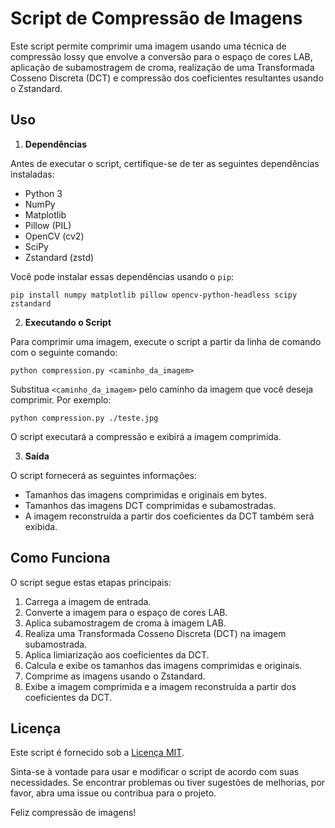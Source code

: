 # Script de Compressão de Imagens

Este script permite comprimir uma imagem usando uma técnica de compressão lossy que envolve a conversão para o espaço de cores LAB, aplicação de subamostragem de croma, realização de uma Transformada Cosseno Discreta (DCT) e compressão dos coeficientes resultantes usando o Zstandard.

## Uso

1. **Dependências**

Antes de executar o script, certifique-se de ter as seguintes dependências instaladas:

- Python 3
- NumPy
- Matplotlib
- Pillow (PIL)
- OpenCV (cv2)
- SciPy
- Zstandard (zstd)

Você pode instalar essas dependências usando o `pip`:

    pip install numpy matplotlib pillow opencv-python-headless scipy zstandard


2. **Executando o Script**

Para comprimir uma imagem, execute o script a partir da linha de comando com o seguinte comando:

    python compression.py <caminho_da_imagem>

Substitua `<caminho_da_imagem>` pelo caminho da imagem que você deseja comprimir. Por exemplo:

    python compression.py ./teste.jpg

O script executará a compressão e exibirá a imagem comprimida.

3. **Saída**

O script fornecerá as seguintes informações:

- Tamanhos das imagens comprimidas e originais em bytes.
- Tamanhos das imagens DCT comprimidas e subamostradas.
- A imagem reconstruída a partir dos coeficientes da DCT também será exibida.

## Como Funciona

O script segue estas etapas principais:

1. Carrega a imagem de entrada.
2. Converte a imagem para o espaço de cores LAB.
3. Aplica subamostragem de croma à imagem LAB.
4. Realiza uma Transformada Cosseno Discreta (DCT) na imagem subamostrada.
5. Aplica limiarização aos coeficientes da DCT.
6. Calcula e exibe os tamanhos das imagens comprimidas e originais.
7. Comprime as imagens usando o Zstandard.
8. Exibe a imagem comprimida e a imagem reconstruída a partir dos coeficientes da DCT.

## Licença

Este script é fornecido sob a [Licença MIT](LICENSE).

Sinta-se à vontade para usar e modificar o script de acordo com suas necessidades. Se encontrar problemas ou tiver sugestões de melhorias, por favor, abra uma issue ou contribua para o projeto.

Feliz compressão de imagens!
